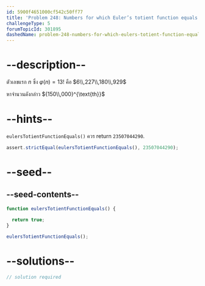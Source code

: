 ```yaml
---
id: 5900f4651000cf542c50ff77
title: 'Problem 248: Numbers for which Euler’s totient function equals 13!'
challengeType: 5
forumTopicId: 301895
dashedName: problem-248-numbers-for-which-eulers-totient-function-equals-13
---
```


# --description--

ตัวเลขแรก $n$ ซึ่ง $φ(n) = 13!$ คือ $6\\,227\\,180\\,929$

หาจำนวนดังกล่าว ${150\\,000}^{\text{th}}$

# --hints--

`eulersTotientFunctionEquals()` ควร return `23507044290`.

```js
assert.strictEqual(eulersTotientFunctionEquals(), 23507044290);
```

# --seed--

## --seed-contents--

```js
function eulersTotientFunctionEquals() {

  return true;
}

eulersTotientFunctionEquals();
```

# --solutions--

```js
// solution required
```
